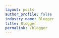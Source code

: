 ```yaml
---
layout: posts 
author_profile: false 
industry_name: Blogger
title: Blogger
permalink: /blogger
---
```

